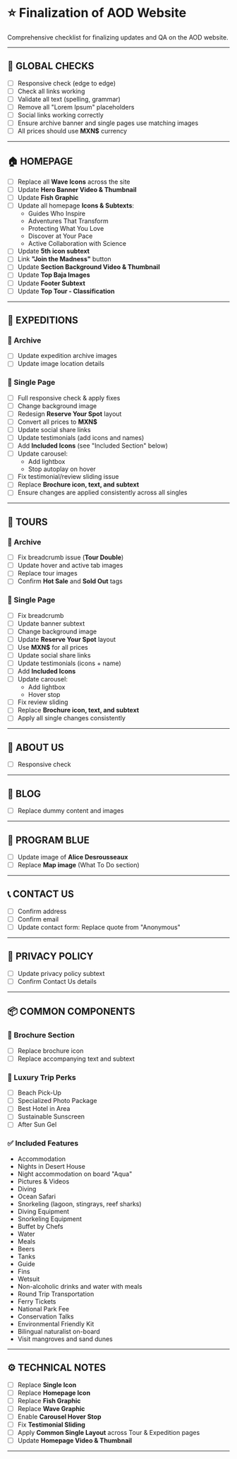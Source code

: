 # ⭐ Finalization of AOD Website

Comprehensive checklist for finalizing updates and QA on the AOD website.

---

## 🔵 GLOBAL CHECKS

- [ ] Responsive check (edge to edge)
- [ ] Check all links working
- [ ] Validate all text (spelling, grammar)
- [ ] Remove all "Lorem Ipsum" placeholders
- [ ] Social links working correctly
- [ ] Ensure archive banner and single pages use matching images
- [ ] All prices should use **MXN$** currency

---

## 🏠 HOMEPAGE

- [ ] Replace all **Wave Icons** across the site
- [ ] Update **Hero Banner Video & Thumbnail**
- [ ] Update **Fish Graphic**
- [ ] Update all homepage **Icons & Subtexts**:
  - Guides Who Inspire
  - Adventures That Transform
  - Protecting What You Love
  - Discover at Your Pace
  - Active Collaboration with Science
- [ ] Update **5th icon subtext**
- [ ] Link **"Join the Madness"** button
- [ ] Update **Section Background Video & Thumbnail**
- [ ] Update **Top Baja Images**
- [ ] Update **Footer Subtext**
- [ ] Update **Top Tour - Classification**

---

## 🧭 EXPEDITIONS

### 📂 Archive

- [ ] Update expedition archive images
- [ ] Update image location details

### 📄 Single Page

- [ ] Full responsive check & apply fixes
- [ ] Change background image
- [ ] Redesign **Reserve Your Spot** layout
- [ ] Convert all prices to **MXN$**
- [ ] Update social share links
- [ ] Update testimonials (add icons and names)
- [ ] Add **Included Icons** (see "Included Section" below)
- [ ] Update carousel:
  - Add lightbox
  - Stop autoplay on hover
- [ ] Fix testimonial/review sliding issue
- [ ] Replace **Brochure icon, text, and subtext**
- [ ] Ensure changes are applied consistently across all singles

---

## 🧳 TOURS

### 📂 Archive

- [ ] Fix breadcrumb issue (**Tour Double**)
- [ ] Update hover and active tab images
- [ ] Replace tour images
- [ ] Confirm **Hot Sale** and **Sold Out** tags

### 📄 Single Page

- [ ] Fix breadcrumb
- [ ] Update banner subtext
- [ ] Change background image
- [ ] Update **Reserve Your Spot** layout
- [ ] Use **MXN$** for all prices
- [ ] Update social share links
- [ ] Update testimonials (icons + name)
- [ ] Add **Included Icons**
- [ ] Update carousel:
  - Add lightbox
  - Hover stop
- [ ] Fix review sliding
- [ ] Replace **Brochure icon, text, and subtext**
- [ ] Apply all single changes consistently

---

## 👤 ABOUT US

- [ ] Responsive check

---

## 📰 BLOG

- [ ] Replace dummy content and images

---

## 📘 PROGRAM BLUE

- [ ] Update image of **Alice Desrousseaux**
- [ ] Replace **Map image** (What To Do section)

---

## 📞 CONTACT US

- [ ] Confirm address
- [ ] Confirm email
- [ ] Update contact form: Replace quote from "Anonymous"

---

## 🔐 PRIVACY POLICY

- [ ] Update privacy policy subtext
- [ ] Confirm Contact Us details

---

## 📦 COMMON COMPONENTS

### 🧩 Brochure Section

- [ ] Replace brochure icon
- [ ] Replace accompanying text and subtext

### 🎁 Luxury Trip Perks

- [ ] Beach Pick-Up
- [ ] Specialized Photo Package
- [ ] Best Hotel in Area
- [ ] Sustainable Sunscreen
- [ ] After Sun Gel

### ✅ Included Features

- Accommodation
- Nights in Desert House
- Night accommodation on board "Aqua"
- Pictures & Videos
- Diving
- Ocean Safari
- Snorkeling (lagoon, stingrays, reef sharks)
- Diving Equipment
- Snorkeling Equipment
- Buffet by Chefs
- Water
- Meals
- Beers
- Tanks
- Guide
- Fins
- Wetsuit
- Non-alcoholic drinks and water with meals
- Round Trip Transportation
- Ferry Tickets
- National Park Fee
- Conservation Talks
- Environmental Friendly Kit
- Bilingual naturalist on-board
- Visit mangroves and sand dunes

---

## ⚙️ TECHNICAL NOTES

- [ ] Replace **Single Icon**
- [ ] Replace **Homepage Icon**
- [ ] Replace **Fish Graphic**
- [ ] Replace **Wave Graphic**
- [ ] Enable **Carousel Hover Stop**
- [ ] Fix **Testimonial Sliding**
- [ ] Apply **Common Single Layout** across Tour & Expedition pages
- [ ] Update **Homepage Video & Thumbnail**

---


